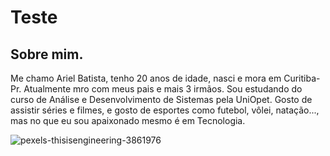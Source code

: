# Teste

## Sobre mim.

Me chamo Ariel Batista, tenho 20 anos de idade, nasci e mora em Curitiba-Pr. Atualmente mro com meus pais e mais 3 irmãos.
Sou estudando do curso de Análise e Desenvolvimento de Sistemas pela UniOpet.
Gosto de assistir séries e filmes, e gosto de esportes como futebol, vôlei, natação..., mas no que eu sou apaixonado mesmo é em Tecnologia.


![pexels-thisisengineering-3861976](https://user-images.githubusercontent.com/71838841/114454634-3378bf00-9bb1-11eb-90bf-9672c2cc3b63.jpg)

